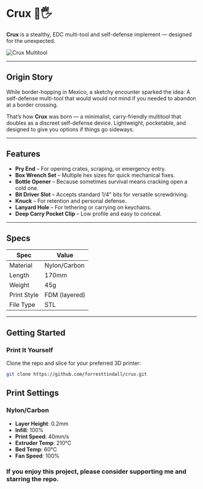 # Crux 🔧🖐️

**Crux** is a stealthy, EDC multi-tool and self-defense implement — designed for the unexpected.

![Crux Multitool](./IMG_0141.jpg)

---

## Origin Story

While border-hopping in Mexico, a sketchy encounter sparked the idea: A self-defense multi-tool that would would not mind if you needed to abandon at a border crossing.

That’s how **Crux** was born — a minimalist, carry-friendly multitool that doubles as a discreet self-defense device. Lightweight, pocketable, and designed to give you options if things go sideways.

---

## Features

- **Pry End** – For opening crates, scraping, or emergency entry.
- **Box Wrench Set** – Multiple hex sizes for quick mechanical fixes.
- **Bottle Opener** – Because sometimes survival means cracking open a cold one.
- **Bit Driver Slot** – Accepts standard 1/4" bits for versatile screwdriving.
- **Knuck** – For retention and personal defense.
- **Lanyard Hole** – For tethering or carrying on keychains.
- **Deep Carry Pocket Clip** – Low profile and easy to conceal.

---

## Specs

| Spec         | Value         |
|--------------|---------------|
| Material     | Nylon/Carbon  |
| Length       | 170mm         |
| Weight       | 45g           |
| Print Style  | FDM (layered) |
| File Type    | STL           |

---

## Getting Started

### Print It Yourself
Clone the repo and slice for your preferred 3D printer:

```bash
git clone https://github.com/forresttindall/crux.git
```
## Print Settings

### Nylon/Carbon
- **Layer Height**: 0.2mm
- **Infill**: 100%
- **Print Speed**: 40mm/s
- **Extruder Temp**: 210°C
- **Bed Temp**: 60°C
- **Fan Speed**: 100%

### If you enjoy this project, please consider supporting me and starring the repo.
